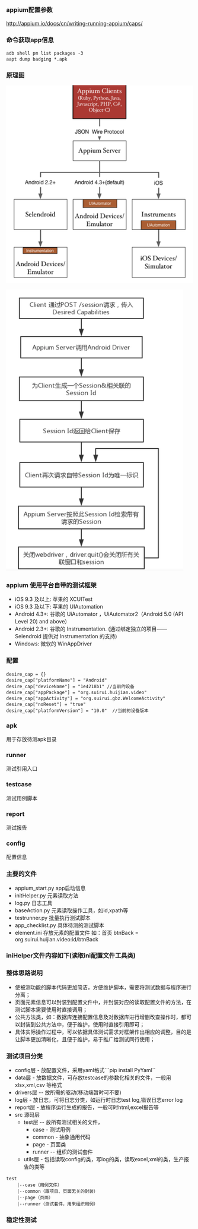 ## 
### appium配置参数
http://appium.io/docs/cn/writing-running-appium/caps/
### 命令获取app信息
```commandline
adb shell pm list packages -3
aapt dump badging *.apk

```

### 原理图
![img.png](img.png)

![img_1.png](img_1.png)

### appium 使用平台自带的测试框架
- iOS 9.3 及以上: 苹果的 XCUITest
- iOS 9.3 及以下: 苹果的 UIAutomation
- Android 4.3+: 谷歌的 UiAutomator ，UiAutomator2（Android 5.0 (API Level 20) and above）
- Android 2.3+: 谷歌的 Instrumentation. (通过绑定独立的项目—— Selendroid 提供对 Instrumentation 的支持)
- Windows: 微软的 WinAppDriver
### 配置
```commandline
desire_cap = {}
desire_cap["platformName"] = "Android" 
desire_cap["deviceName"] = "1e4218b1" //当前的设备
desire_cap["appPackage"] = "org.suirui.huijian.video"
desire_cap["appActivity"] = "org.suirui.gbz.WelcomeActivity"
desire_cap["noReset"] = "true"
desire_cap["platformVersion"] = "10.0"  //当前的设备版本
```

### apk
用于存放待测apk目录
### runner
测试引用入口 
### testcase
测试用例脚本
### report
测试报告
### config
配置信息
### 主要的文件
- appium_start.py  app启动信息
- initHelper.py  元素读取方法
- log.py  日志工具
- baseAction.py 元素读取操作工具，如id,xpath等
- testrunner.py 批量执行测试脚本
- app_checklist.py 具体待测的测试脚本
- element.ini 存放元素的配置文件 如：首页 btnBack = org.suirui.huijian.video:id/btnBack
### iniHelper文件内容如下(读取ini配置文件工具类)
### 整体思路说明
- 使被测功能的脚本代码更加简洁，方便维护脚本，需要将测试数据与程序进行分离；
- 页面元素信息可以封装到配置文件中，并封装对应的读取配置文件的方法，在测试脚本需要使用时直接调用；
- 公共方法类，如：数据库连接配置信息及对数据库进行增删改查操作时，都可以封装到公共方法中，便于维护，使用时直接引用即可；
- 具体实际操作过程中，可以依据具体测试需求对框架作出相应的调整，目的是让脚本更加清晰化，且便于维护，易于推广给测试同行使用；

### 测试项目分类
- config层 - 放配置文件，采用yaml格式```pip install PyYaml``
- data层 - 放数据文件，可存放testcase的参数化相关的文件，一般用xlsx,xml,csv 等格式
- drivers层 -- 放所需的驱动(移动端暂时可不要)
- log层 - 放日志，可将日志分类，如运行时日志test log,错误日志error log
- report层 - 放程序运行生成的报告，一般可时html,excel报告等
- src 源码层 
  - test层 -- 放所有测试相关的文件，
    - case - 测试用例
    - common - 抽象通用代码 
    - page - 页面类 
    - runner -- 组织的测试套件
  - utils层 - 包括读取config的类，写log的类，读取excel,xml的类，生产报告的类等
```commandline
test
    |--case（用例文件）
    |--common（跟项目、页面无关的封装）
    |--page（页面）
    |--runner（测试套件，用来组织用例）

```
### 稳定性测试

### 
